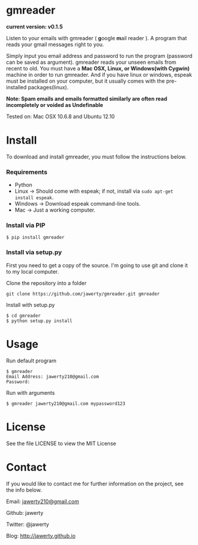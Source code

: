 # gmreader
**current version: v0.1.5**

Listen to your emails with gmreader ( **g**oogle **m**ail reader ). A program that reads your gmail messages right to you.

Simply input you email address and password to run the program (password can be saved as argument). gmreader reads your unseen emails from recent to old. You must have a **Mac OSX, Linux, or Windows(with Cygwin)** machine in order to run gmreader. And if you have linux or windows, espeak must be installed on your computer, but it usually comes with the pre-installed packages(linux).

**Note: Spam emails and emails formatted similarly are often read incompletely or voided as Undefinable**

Tested on: Mac OSX 10.6.8 and Ubuntu 12.10

# Install
To download and install gmreader, you must follow the instructions below.

### Requirements
- Python
- Linux -> Should come with espeak; if not, install via `sudo apt-get install espeak`.
- Windows -> Download espeak command-line tools.
- Mac -> Just a working computer.

### Install via PIP
```
$ pip install gmreader
```

### Install via setup.py
First you need to get a copy of the source. I'm going to use git and clone it to my local computer. 

Clone the repository into a folder
```
git clone https://github.com/jawerty/gmreader.git gmreader
```

Install with setup.py
```
$ cd gmreader
$ python setup.py install
```

# Usage
Run default program
```
$ gmreader
Email Address: jawerty210@gmail.com
Password: 
```

Run with arguments
```
$ gmreader jawerty210@gmail.com mypassword123
```

# License
See the file LICENSE to view the MIT License

# Contact
If you would like to contact me for further information on the project, see the info below.

Email: jawerty210@gmail.com

Github: jawerty

Twitter: @jawerty

Blog: <http://jawerty.github.io>
